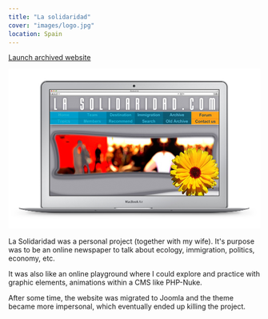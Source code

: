 ```yaml
---
title: "La solidaridad"
cover: "images/logo.jpg"
location: Spain
---
```


<p class="work-links">
<a class="btn icon icon-external" href="http://lasolidaridad.herokuapp.com" target="_blank">Launch archived website</a>
</p>

![](./images/1.jpg)

La Solidaridad was a personal project (together with my wife). It's purpose was to be an online newspaper to talk about ecology, immigration, politics, economy, etc.

It was also like an online playground where I could explore and practice with graphic elements, animations within a CMS like PHP-Nuke.

After some time, the website was migrated to Joomla and the theme became more impersonal, which eventually ended up killing the project.
